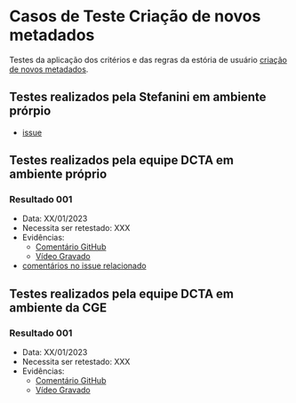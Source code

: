# Casos de Teste Criação de novos metadados

Testes da aplicação dos critérios e das regras da estória de usuário [criação de novos metadados](../../estorias_de_usuarios/04_criacao_de_novos_metadados).


## Testes realizados pela Stefanini em ambiente prórpio

- [issue](https://github.com/transparencia-mg/work-stefanini/issues/118)


## Testes realizados pela equipe DCTA em ambiente próprio 

### Resultado 001
- Data: XX/01/2023
- Necessita ser retestado: XXX
- Evidências:
  - [Comentário GitHub]()
  - [Vídeo Gravado]()
- [comentários no issue relacionado](https://github.com/transparencia-mg/work-stefanini/issues/118)

## Testes realizados pela equipe DCTA em ambiente da CGE 

### Resultado 001
- Data: XX/01/2023
- Necessita ser retestado: XXX
- Evidências:
  - [Comentário GitHub]()
  - [Vídeo Gravado]()


